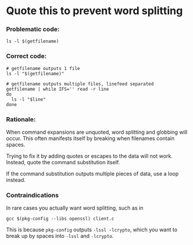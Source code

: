 # Quote this to prevent word splitting

### Problematic code:

    ls -l $(getfilename)

### Correct code:

    # getfilename outputs 1 file
    ls -l "$(getfilename)"

    # getfilename outputs multiple files, linefeed separated
    getfilename | while IFS='' read -r line
    do
      ls -l "$line"
    done

### Rationale:

When command expansions are unquoted, word splitting and globbing will occur. This often manifests itself by breaking when filenames contain spaces. 

Trying to fix it by adding quotes or escapes to the data will not work. Instead, quote the command substitution itself. 

If the command substitution outputs multiple pieces of data, use a loop instead.

### Contraindications

In rare cases you actually want word splitting, such as in 

    gcc $(pkg-config --libs openssl) client.c

This is because `pkg-config` outputs `-lssl -lcrypto`, which you want to break up by spaces into `-lssl` and `-lcrypto`. 